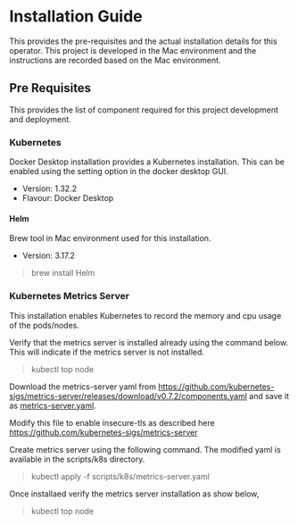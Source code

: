 # Installation Guide
This provides the pre-requisites and the actual installation details for this operator.
This project is developed in the Mac environment and the instructions are recorded based on the Mac environment.

## Pre Requisites
This provides the list of component required for this project development and deployment.

### Kubernetes
Docker Desktop installation provides a Kubernetes installation. This can be enabled using the setting option in the docker desktop GUI.

* Version: 1.32.2
* Flavour: Docker Desktop

#### Helm
Brew tool in Mac environment used for this installation.

* Version: 3.17.2

> brew install Helm


### Kubernetes Metrics Server

This installation enables Kubernetes to record the memory and cpu usage of the pods/nodes.

Verify that the metrics server is installed already using the command below. This will indicate if the metrics server is not installed.

>kubectl top node 

Download the metrics-server yaml from https://github.com/kubernetes-sigs/metrics-server/releases/download/v0.7.2/components.yaml and save it as [metrics-server.yaml](scripts/k8s/metrics-server.yaml).

Modify this file to enable insecure-tls as described here https://github.com/kubernetes-sigs/metrics-server

Create metrics server using the following command. The modified yaml is available in the scripts/k8s directory.

>kubectl apply -f scripts/k8s/metrics-server.yaml

Once installaed verify the metrics server installation as show below,

>kubectl top node





